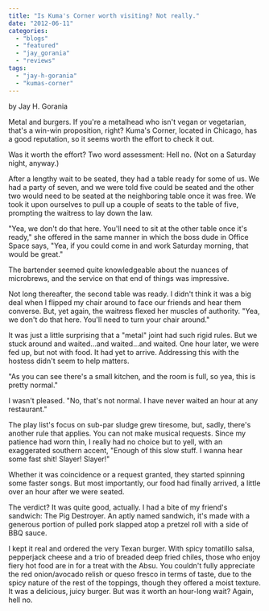 ```yaml
---
title: "Is Kuma's Corner worth visiting? Not really."
date: "2012-06-11"
categories: 
  - "blogs"
  - "featured"
  - "jay_gorania"
  - "reviews"
tags: 
  - "jay-h-gorania"
  - "kumas-corner"
---
```


by Jay H. Gorania

Metal and burgers. If you're a metalhead who isn't vegan or vegetarian, that's a win-win proposition, right? Kuma's Corner, located in Chicago, has a good reputation, so it seems worth the effort to check it out.

Was it worth the effort? Two word assessment: Hell no. (Not on a Saturday night, anyway.)

After a lengthy wait to be seated, they had a table ready for some of us. We had a party of seven, and we were told five could be seated and the other two would need to be seated at the neighboring table once it was free. We took it upon ourselves to pull up a couple of seats to the table of five, prompting the waitress to lay down the law.

"Yea, we don't do that here. You'll need to sit at the other table once it's ready," she offered in the same manner in which the boss dude in Office Space says, "Yea, if you could come in and work Saturday morning, that would be great."

The bartender seemed quite knowledgeable about the nuances of microbrews, and the service on that end of things was impressive.

Not long thereafter, the second table was ready. I didn't think it was a big deal when I flipped my chair around to face our friends and hear them converse. But, yet again, the waitress flexed her muscles of authority. "Yea, we don't do that here. You'll need to turn your chair around."

It was just a little surprising that a "metal" joint had such rigid rules. But we stuck around and waited...and waited...and waited. One hour later, we were fed up, but not with food. It had yet to arrive. Addressing this with the hostess didn't seem to help matters.

"As you can see there's a small kitchen, and the room is full, so yea, this is pretty normal."

I wasn't pleased. "No, that's not normal. I have never waited an hour at any restaurant."

The play list's focus on sub-par sludge grew tiresome, but, sadly, there's another rule that applies. You can not make musical requests. Since my patience had worn thin, I really had no choice but to yell, with an exaggerated southern accent, "Enough of this slow stuff. I wanna hear some fast shit! Slayer! Slayer!"

Whether it was coincidence or a request granted, they started spinning some faster songs. But most importantly, our food had finally arrived, a little over an hour after we were seated.

The verdict? It was quite good, actually. I had a bite of my friend's sandwich: The Pig Destroyer. An aptly named sandwich, it's made with a generous portion of pulled pork slapped atop a pretzel roll with a side of BBQ sauce.

I kept it real and ordered the very Texan burger. With spicy tomatillo salsa, pepperjack cheese and a trio of breaded deep fried chiles, those who enjoy fiery hot food are in for a treat with the Absu. You couldn't fully appreciate the red onion/avocado relish or queso fresco in terms of taste, due to the spicy nature of the rest of the toppings, though they offered a moist texture. It was a delicious, juicy burger. But was it worth an hour-long wait? Again, hell no.
